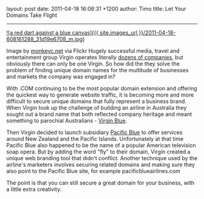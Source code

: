 layout: post
date: 2011-04-18 16:06:31 +1200
author: Timo
title: Let Your Domains Take Flight


----

[![a red dart against a blue canvas]({{ site.images_url }}/2011-04-18-608161288_31d19e6708_m.jpg)](http://www.flickr.com/photos/73584213@N00/608161288)

Image by [monkeyc.net](http://www.flickr.com/photos/73584213@N00/608161288) via Flickr
Hugely successful media, travel and entertainment group Virgin operates literally [dozens of companies](http://www.virgin.com/company/), but obviously there can only be one Virgin. So how did the they solve the problem of finding unique domain names for the multitude of businesses and markets the company was engaged in?

With .COM continuing to be the most popular domain extension and offering the quickest way to generate website traffic, it is becoming more and more difficult to secure unique domains that fully represent a business brand. When Virgin took up the challenge of building an airline in Australia they sought out a brand name that both reflected company heritage and meant something to parochial Australians - [Virgin Blue](http://www.virginblue.com/). 

Then Virgin decided to launch subsidiary [Pacific Blue](http://archived.link/http://flypacificblue.com/) to offer services around New Zealand and the Pacific Islands. Unfortunately at that time Pacific Blue also happened to be the name of a popular American television soap opera. But by adding the word "fly" to their domain, Virgin created a unique web branding tool that didn't conflict. Another technique used by the airline's marketers involves securing related domains and making sure they also point to the Pacific Blue site, for example pacificblueairlines.com

The point is that you can still secure a great domain for your business, with a little extra creativity.
